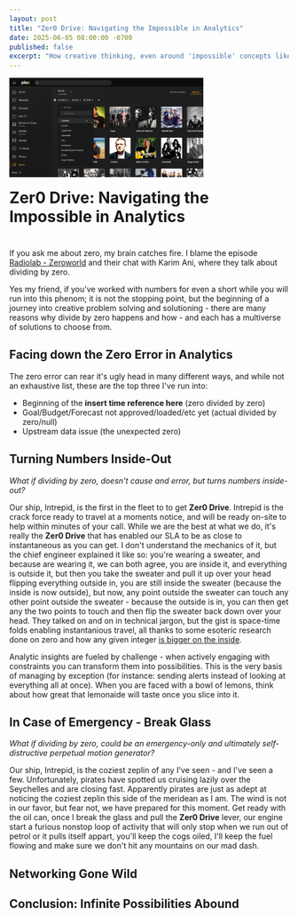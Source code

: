 ```yaml
---
layout: post
title: "Zer0 Drive: Navigating the Impossible in Analytics"
date: 2025-06-05 08:00:00 -0700
published: false
excerpt: "How creative thinking, even around 'impossible' concepts like zero, enriches analytics."
---
```


<div style="display: flex; align-items: flex-end; gap: 20px; margin-bottom: 40px; flex-wrap: wrap;">
  <img src="/assets/images/plex-media-server-dashboard.png" 
       alt="alt text here"
       style="width: 350px; height: auto;">

  <h1 style="margin: 0; flex: 1; min-width: 200px;">Zer0 Drive: Navigating the Impossible in Analytics</h1>
</div>


If you ask me about zero, my brain catches fire. I blame the episode [Radiolab - Zeroworld](https://radiolab.org/podcast/zeroworld/transcript) and their chat with Karim Ani, where they talk about dividing by zero. 

Yes my friend, if you've worked with numbers for even a short while you will run into this phenom; it is not the stopping point, but the beginning of a journey into creative problem solving and solutioning - there are many reasons why divide by zero happens and how - and each has a multiverse of solutions to choose from.

## Facing down the Zero Error in Analytics
The zero error can rear it's ugly head in many different ways, and while not an exhaustive list, these are the top three I've run into:
  - Beginning of the **insert time reference here** (zero divided by zero)
  - Goal/Budget/Forecast not approved/loaded/etc yet (actual divided by zero/null)
  - Upstream data issue (the unexpected zero)

## Turning Numbers Inside-Out
*What if dividing by zero, doesn't cause and error, but turns numbers inside-out?*

Our ship, Intrepid, is the first in the fleet to to get **Zer0 Drive**. Intrepid is the crack force ready to travel at a moments notice, and will be ready on-site to help within minutes of your call. While we are the best at what we do, it's really the **Zer0 Drive** that has enabled our SLA to be as close to instantaneous as you can get. I don't understand the mechanics of it, but the chief engineer explained it like so: you're wearing a sweater, and because are wearing it, we can both agree, you are inside it, and everything is outside it, but then you take the sweater and pull it up over your head flipping everything outside in, you are still inside the sweater (because the inside is now outside), but now, any point outside the sweater can touch any other point outside the sweater - because the outside is in, you can then get any the two points to touch and then flip the sweater back down over your head. They talked on and on in technical jargon, but the gist is space-time folds enabling instantanious travel, all thanks to some esoteric research done on zero and how any given integer [is bigger on the inside](https://en.wikipedia.org/wiki/TARDIS).

Analytic insights are fueled by challenge - when actively engaging with constraints you can transform them into possibilities. This is the very basis of managing by exception (for instance: sending alerts instead of looking at everything all at once). When you are faced with a bowl of lemons, think about how great that lemonaide will taste once you slice into it.

## In Case of Emergency - Break Glass
*What if dividing by zero, could be an emergency-only and ultimately self-distructive perpetual motion generator?*

Our ship, Intrepid, is the coziest zeplin of any I've seen - and I've seen a few. Unfortunately, pirates have spotted us cruising lazily over the Seychelles and are closing fast. Apparently pirates are just as adept at noticing the coziest zeplin this side of the meridean as I am. The wind is not in our favor, but fear not, we have prepared for this moment. Get ready with the oil can, once I break the glass and pull the **Zer0 Drive** lever, our engine start a furious nonstop loop of activity that will only stop when we run out of petrol or it pulls itself appart, you'll keep the cogs oiled, I'll keep the fuel flowing and make sure we don't hit any mountains on our mad dash. 


## Networking Gone Wild 



## Conclusion: Infinite Possibilities Abound

